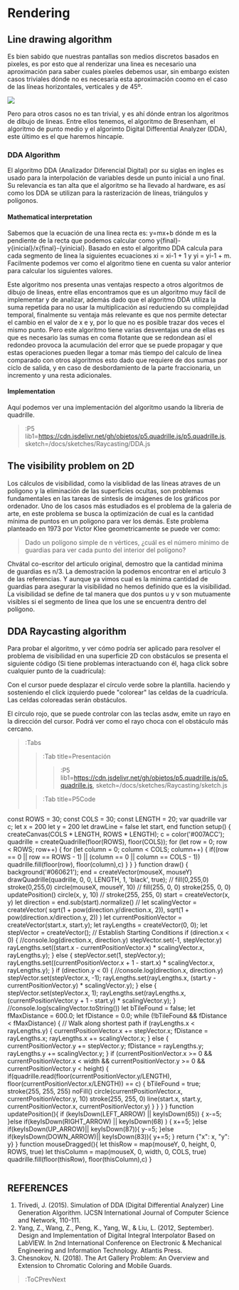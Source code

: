 # Rendering

## Line drawing algorithm

Es bien sabido que nuestras pantallas son medios discretos basados en pixeles, es por esto que al renderizar una linea es necesario una aproximación para saber cuales pixeles debemos usar, sin embargo existen casos triviales dónde no es necesaria esta aproximación coomo en el caso de las líneas horizontales, verticales y de 45º.

![](https://i.imgur.com/c0AhXvw.png)

Pero para otros casos no es tan trivial, y es ahí dónde entran los algoritmos de dibujo de lineas. Entre ellos tenemos, el algoritmo de Bresenham, el algoritmo de punto medio y el algorimto Digital Differential Analyzer (DDA), este último es el que haremos hincapíe.

### DDA Algorithm

El algoritmo DDA (Analizador Diferencial Digital) por su siglas en ingles es usado para la interpolación de variables desde un punto inicial a uno final. Su relevancia es tan alta que el algoritmo se ha llevado al hardware, es así como los DDA se utilizan para la rasterización de líneas, triángulos y polígonos.

#### Mathematical interpretation

Sabemos que la ecuación de una linea recta es: y=mx+b dónde m es la pendiente de la recta que podemos calcular como y{final}-y{inicial}/x{final}-{yinicial}. Basado en esto el algoritmo DDA calcula para cada segmento de linea la siguientes ecuaciones xi = xi-1 + 1 y yi = yi-1 + m. Facilmente podemos ver como el algoritmo tiene en cuenta su valor anterior para calcular los siguientes valores. 

Este algoritmo nos presenta unas ventajas respecto a otros algoritmos de dibujo de lineas, entre ellas encontramos que es un algoritmo muy fácil de implementar y de analizar, además dado que el algoritmo DDA utiliza la suma repetida para no usar la multiplicación así reduciendo su complejidad temporal, finalmente su ventaja más relevante es que nos permite detectar el cambio en el valor de x e y, por lo que no es posible trazar dos veces el mismo punto. Pero este algoritmo tiene varias desventajas una de ellas es que es necesario las sumas en coma flotante que se redondean así el redondeo provoca la acumulación del error que se puede propagar y que estas operaciones pueden llegar a tomar más tiempo del calculo de linea comparado con otros algoritmos esto dado que requiere de dos sumas por ciclo de salida, y en caso de desbordamiento de la parte fraccionaria, un incremento y una resta adicionales.

#### Implementation

Aquí podemos ver una implementación del algoritmo usando la libreria de quadrille.

> :P5 lib1=https://cdn.jsdelivr.net/gh/objetos/p5.quadrille.js/p5.quadrille.js, sketch=/docs/sketches/Raycasting/DDA.js

## The visibility problem on 2D

Los cálculos de visibilidad, como la visiblidad de las líneas atraves de un poligono y la eliminación de las superficies ocultas, son problemas fundamentales en las tareas de síntesis de imágenes de los gráficos por ordenador. Uno de los casos más estudiados es el problema de la galeria de arte, en este problema se busca la optimización de cual es la cantidad mínima de puntos en un poligono para ver los demás. Este problema planteado en 1973 por Victor Klee geometricamente se puede ver como: 

> Dado un polígono simple de n vértices, ¿cuál es el número mínimo de guardias para ver cada punto del interior del polígono? 

Chvátal co-escritor del articulo original, demostro que la cantidad minima de guardias es n/3. La demostración la podemos encontrar en el articulo 3 de las referencias. Y aunque ya vimos cual es la minima cantidad de guardias para asegurar la visibilidad no hemos definido que es la visibilidad. La visibilidad se define de tal manera que dos puntos u y v son mutuamente visibles si el segmento de línea que los une se encuentra dentro del polígono.

## DDA Raycasting algorithm

Para probar el algoritmo, y ver cómo podría ser aplicado para resolver el problema de visibilidad en una superficie 2D con obstáculos se presenta el siguiente código (Si tiene problemas interactuando con él, haga click sobre cualquier punto de la cuadrícula):

Con el cursor puede desplazar el círculo verde sobre la plantilla. haciendo y sosteniendo el click izquierdo puede "colorear" las celdas de la cuadrícula. Las celdas coloreadas serán obstáculos.

El círculo rojo, que se puede controlar con las teclas asdw, emite un rayo en la dirección del cursor. Podrá ver como el rayo choca con el obstáculo más cercano.

> :Tabs
> > :Tab title=Presentación
> > >
> > > :P5 lib1=https://cdn.jsdelivr.net/gh/objetos/p5.quadrille.js/p5.quadrille.js, sketch=/docs/sketches/Raycasting/sketch.js
>
> > :Tab title=P5Code
> >
> > ```js
const ROWS = 30;
const COLS = 30;
const LENGTH = 20;
var quadrille
var c;
let x = 200
let y = 200
let drawLine = false
let start, end
function setup() {
  createCanvas(COLS * LENGTH, ROWS * LENGTH);
  c = color('#007ACC');
  quadrille = createQuadrille(floor(ROWS), floor(COLS));
  for (let row = 0; row < ROWS; row++) {
    for (let column = 0; column < COLS; column++) {
      if((row == 0 || row == ROWS - 1) || (column == 0 || column == COLS - 1))
        quadrille.fill(floor(row), floor(column),c)
    }
  }
}
function draw() {
  background('#060621');
  end = createVector(mouseX, mouseY)
  drawQuadrille(quadrille, 0, 0, LENGTH, 1, 'black', true);
  //
  fill(0,255,0)
  stroke(0,255,0)
  circle(mouseX, mouseY, 10)
  //
  fill(255, 0, 0)
  stroke(255, 0, 0)
  updatePosition()
  circle(x, y, 10)
  //
  stroke(255, 255, 0)
  start = createVector(x, y)
  let direction = end.sub(start).normalize()
  //
  let scalingVector = createVector(
    sqrt(1 + pow(direction.y/direction.x, 2)),
    sqrt(1 + pow(direction.x/direction.y, 2)) 
    )
let currentPositionVector = createVector(start.x, start.y);
let rayLengths = createVector(0, 0);
let stepVector = createVector();
// Establish Starting Conditions
if (direction.x < 0)
{
  //console.log(direction.x, direction.y)
  stepVector.set(-1, stepVector.y)
  rayLengths.set((start.x - currentPositionVector.x) * scalingVector.x, rayLengths.y);
}
else
{
  stepVector.set(1, stepVector.y);
  rayLengths.set((currentPositionVector.x + 1 - start.x) * scalingVector.x, rayLengths.y);
}
if (direction.y < 0)
{
  //console.log(direction.x, direction.y)
  stepVector.set(stepVector.x, -1);
  rayLengths.set(rayLengths.x, (start.y - currentPositionVector.y) * scalingVector.y);
}
else
{
  stepVector.set(stepVector.x, 1);
  rayLengths.set(rayLengths.x, (currentPositionVector.y + 1 - start.y) * scalingVector.y);
}
//console.log(scalingVector.toString())
let bTileFound = false;
let fMaxDistance = 600.0;
let fDistance = 0.0;
  while (!bTileFound && fDistance < fMaxDistance)
  {
    // Walk along shortest path
    if (rayLengths.x < rayLengths.y)
    {
      currentPositionVector.x += stepVector.x;
      fDistance = rayLengths.x;
      rayLengths.x += scalingVector.x;
    }
    else
    {
      currentPositionVector.y += stepVector.y;
      fDistance = rayLengths.y;
      rayLengths.y += scalingVector.y;
    }
    if (currentPositionVector.x >= 0 && currentPositionVector.x < width && currentPositionVector.y >= 0 && currentPositionVector.y < height)
    {
      if(quadrille.read(floor(currentPositionVector.y/LENGTH), floor(currentPositionVector.x/LENGTH)) == c)
      {
        bTileFound = true;
        stroke(255, 255, 255)
        noFill()
        circle(currentPositionVector.x, currentPositionVector.y, 10)
        stroke(255, 255, 0)
        line(start.x, start.y, currentPositionVector.x, currentPositionVector.y)
      }
    }
  }
}
function updatePosition(){
  if (keyIsDown(LEFT_ARROW) || keyIsDown(65)) {
    x-=5;
  }else if(keyIsDown(RIGHT_ARROW) || keyIsDown(68) ) {
    x+=5;
  }else if(keyIsDown(UP_ARROW)|| keyIsDown(87)){
    y-=5;
  }else if(keyIsDown(DOWN_ARROW)|| keyIsDown(83)){
    y+=5;
  }
  return {"x": x, "y": y}
}
function mouseDragged(){
  let thisRow = map(mouseY, 0, height, 0, ROWS, true)
  let thisColumn = map(mouseX, 0, width, 0, COLS, true)
  quadrille.fill(floor(thisRow), floor(thisColumn),c)
}
> > ```

## REFERENCES

1. Trivedi, J. (2015). Simulation of DDA (Digital Differential Analyzer) Line Generation Algorithm. IJCSN International Journal of Computer Science and Network, 110-111.
2. Yang, Z., Wang, Z., Peng, K., Yang, W., & Liu, L. (2012, September). Design and Implementation of Digital Integral Interpolator Based on LabVIEW. In 2nd International Conference on Electronic & Mechanical Engineering and Information Technology. Atlantis Press.
3. Chesnokov, N. (2018). The Art Gallery Problem: An Overview and Extension to Chromatic Coloring and Mobile Guards.


> :ToCPrevNext
